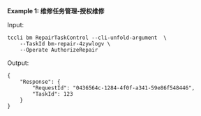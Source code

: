 **Example 1: 维修任务管理-授权维修**



Input: 

```
tccli bm RepairTaskControl --cli-unfold-argument  \
    --TaskId bm-repair-4zywlogv \
    --Operate AuthorizeRepair
```

Output: 
```
{
    "Response": {
        "RequestId": "0436564c-1284-4f0f-a341-59e86f548446",
        "TaskId": 123
    }
}
```


